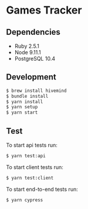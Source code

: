 # Games Tracker

## Dependencies

- Ruby 2.5.1
- Node 9.11.1
- PostgreSQL 10.4

## Development

```sh
$ brew install hivemind
$ bundle install
$ yarn install
$ yarn setup
$ yarn start
```

## Test

To start api tests run:

```sh
$ yarn test:api
```

To start client tests run:

```sh
$ yarn test:client
```

To start end-to-end tests run:

```sh
$ yarn cypress
```
